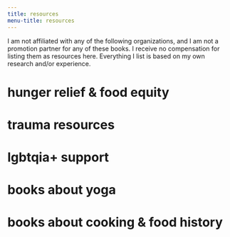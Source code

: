 ```yaml
---
title: resources
menu-title: resources 
---
```


I am not affiliated with any of the following organizations, and I am not a promotion partner for any of these books. I receive no compensation for listing them as resources here. Everything I list is based on my own research and/or experience.

# hunger relief & food equity


# trauma resources 


# lgbtqia+ support 


# books about yoga


# books about cooking & food history 
